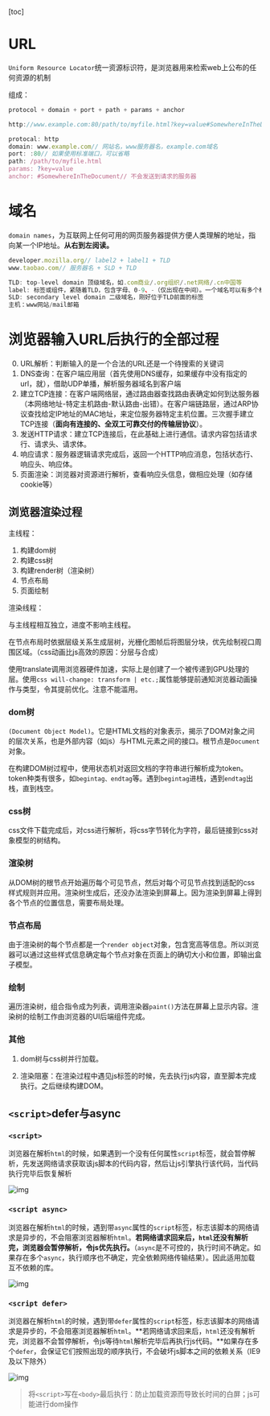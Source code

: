 [toc]

# URL

`Uniform Resource Locator`统一资源标识符，是浏览器用来检索web上公布的任何资源的机制

组成：
```js
protocol + domain + port + path + params + anchor

http://www.example.com:80/path/to/myfile.html?key=value#SomewhereInTheDocument

protocal: http
domain: www.example.com// 网站名，www服务器名，example.com域名
port: :80// 如果使用标准端口，可以省略
path: /path/to/myfile.html
params: ?key=value
anchor: #SomewhereInTheDocument// 不会发送到请求的服务器
```

# 域名

`domain names`，为互联网上任何可用的网页服务器提供方便人类理解的地址，指向某一个IP地址。**从右到左阅读。**

```js
developer.mozilla.org// label2 + label1 + TLD
www.taobao.com// 服务器名 + SLD + TLD

TLD: top-level domain 顶级域名，如.com商业/.org组织/.net网络/.cn中国等
label: 标签或组件，紧随着TLD，包含字母、0-9、-（仅出现在中间）。一个域名可以有多个标签
SLD: secondary level domain 二级域名，刚好位于TLD前面的标签
主机：www网站/mail邮箱
```


# 浏览器输入URL后执行的全部过程

0. URL解析：判断输入的是一个合法的URL还是一个待搜索的关键词
1. DNS查询：在客户端应用层（首先使用DNS缓存，如果缓存中没有指定的url，就），借助UDP单播，解析服务器域名到客户端
2. 建立TCP连接：在客户端网络层，通过路由器查找路由表确定如何到达服务器（本网络地址-特定主机路由-默认路由-出错）。在客户端链路层，通过ARP协议查找给定IP地址的MAC地址，来定位服务器特定主机位置。三次握手建立TCP连接（**面向有连接的、全双工可靠交付的传输层协议**）。
3. 发送HTTP请求：建立TCP连接后，在此基础上进行通信。请求内容包括请求行、请求头、请求体。
4. 响应请求：服务器逻辑请求完成后，返回一个HTTP响应消息，包括状态行、响应头、响应体。
5. 页面渲染：浏览器对资源进行解析，查看响应头信息，做相应处理（如存储cookie等）

## 浏览器渲染过程

主线程：

1. 构建dom树
2. 构建css树
3. 构建render树（渲染树）
4. 节点布局
5. 页面绘制

渲染线程：

与主线程相互独立，进度不影响主线程。

在节点布局时依据层级关系生成层树，光栅化图帧后将图层分块，优先绘制视口周围区域。（css动画比js高效的原因：分层与合成）

使用translate调用浏览器硬件加速，实际上是创建了一个被传递到GPU处理的层。使用`css will-change: transform | etc.;`属性能够提前通知浏览器动画操作与类型，令其提前优化。注意不能滥用。

### dom树

`(Document Object Model)`。它是HTML文档的对象表示，揭示了DOM对象之间的层次关系，也是外部内容（如js）与HTML元素之间的接口。根节点是`Document`对象。

在构建DOM树过程中，使用状态机对返回文档的字符串进行解析成为token。token种类有很多，如`begintag、endtag`等。遇到`begintag`进栈，遇到`endtag`出栈，直到栈空。

### css树

css文件下载完成后，对css进行解析，将css字节转化为字符，最后链接到css对象模型的树结构。

### 渲染树

从DOM树的根节点开始遍历每个可见节点，然后对每个可见节点找到适配的css样式规则并应用。渲染树生成后，还没办法渲染到屏幕上。因为渲染到屏幕上得到各个节点的位置信息，需要布局处理。

### 节点布局

由于渲染树的每个节点都是一个`render object`对象，包含宽高等信息。所以浏览器可以通过这些样式信息确定每个节点对象在页面上的确切大小和位置，即输出盒子模型。

### 绘制

遍历渲染树，组合指令成为列表，调用渲染器`paint()`方法在屏幕上显示内容。渲染树的绘制工作由浏览器的UI后端组件完成。

### 其他

1. dom树与css树并行加载。

2. 渲染阻塞：在渲染过程中遇见js标签的时候，先去执行js内容，直至脚本完成执行。之后继续构建DOM。

## `<script>`defer与async

### `<script>`
浏览器在解析`html`的时候，如果遇到一个没有任何属性`script`标签，就会暂停解析，先发送网络请求获取该js脚本的代码内容，然后让js引擎执行该代码，当代码执行完毕后恢复解析

![img](https://pic1.zhimg.com/80/v2-566e1583691ad6fdf6479bd21a2d549c_720w.png)

### `<script async>`
浏览器在解析`html`的时候，遇到带`async`属性的`script`标签，标志该脚本的网络请求是异步的，不会阻塞浏览器解析`html`。**若网络请求回来后，`html`还没有解析完，浏览器会暂停解析，令js优先执行。**（`async`是不可控的，执行时间不确定。如果存在多个`async`，执行顺序也不确定，完全依赖网络传输结果）。因此适用加载互不依赖的库。

![img](https://pic3.zhimg.com/80/v2-74febba4b5c4b370a7a7edea01cb5cd2_720w.png)

### `<script defer>`
浏览器在解析`html`的时候，遇到带`defer`属性的`script`标签，标志该脚本的网络请求是异步的，不会阻塞浏览器解析`html`。**若网络请求回来后，`html`还没有解析完，浏览器不会暂停解析，令js等待`html`解析完毕后再执行js代码。**如果存在多个`defer`，会保证它们按照出现的顺序执行，不会破坏js脚本之间的依赖关系（IE9及以下除外）

![img](https://pic3.zhimg.com/80/v2-e5fef119db5c0039aa3fb6674a5d3026_720w.png)

> 将`<script>`写在`<body>`最后执行：防止加载资源而导致长时间的白屏；js可能进行dom操作
